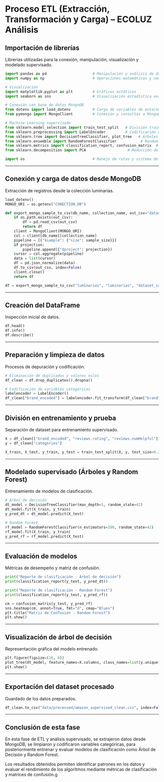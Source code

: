 # Proceso ETL (Extracción, Transformación y Carga) – ECOLUZ Análisis

## Importación de librerías

Librerías utilizadas para la conexión, manipulación, visualización y modelado supervisado.

```python
import pandas as pd                     # Manipulación y análisis de datos en DataFrames
import numpy as np                      # Operaciones matemáticas y numéricas

# Visualización
import matplotlib.pyplot as plt         # Gráficos estáticos
import seaborn as sns                   # Visualización estadística avanzada

# Conexión con base de datos MongoDB
from dotenv import load_dotenv          # Carga de variables de entorno desde archivo .env
from pymongo import MongoClient         # Conexión y consultas a MongoDB

# Machine Learning supervisado
from sklearn.model_selection import train_test_split   # División train/test
from sklearn.preprocessing import LabelEncoder         # Codificación de variables categóricas
from sklearn.tree import DecisionTreeClassifier, plot_tree   # Árboles de decisión
from sklearn.ensemble import RandomForestClassifier           # Random Forest
from sklearn.metrics import classification_report, confusion_matrix  # Métricas de evaluación
from sklearn.decomposition import PCA                   # Reducción de dimensionalidad

import os                               # Manejo de rutas y sistema de archivos
```

---

## Conexión y carga de datos desde MongoDB

Extracción de registros desde la colección luminarias.

```python
load_dotenv()
MONGO_URI = os.getenv("CONECTION_DB")

def export_mongo_sample_to_csv(db_name, collection_name, out_csv="dataset_sample.csv", sample_size=5000, projection=None):
	if os.path.exists(out_csv):
		df = pd.read_csv(out_csv)
		return df
	client = MongoClient(MONGO_URI)
	col = client[db_name][collection_name]
	pipeline = [{"$sample": {"size": sample_size}}]
	if projection:
		pipeline.append({"$project": projection})
	cursor = col.aggregate(pipeline)
	data = list(cursor)
	df = pd.json_normalize(data)
	df.to_csv(out_csv, index=False)
	client.close()
	return df

df = export_mongo_sample_to_csv("luminarias", "luminarias", "dataset_sample.csv", 5000)
```

---

## Creación del DataFrame

Inspección inicial de datos.

```python
df.head()
df.info()
df.describe()
```

---

## Preparación y limpieza de datos

Procesos de depuración y codificación.

```python
# Eliminación de duplicados y valores nulos
df_clean = df.drop_duplicates().dropna()

# Codificación de variables categóricas
labelencoder = LabelEncoder()
df_clean["brand_encoded"] = labelencoder.fit_transform(df_clean["brand"].astype(str))
```

---

## División en entrenamiento y prueba

Separación de dataset para entrenamiento supervisado.

```python
X = df_clean[["brand_encoded", "reviews.rating", "reviews.numHelpful"]]
y = df_clean["categories"]

X_train, X_test, y_train, y_test = train_test_split(X, y, test_size=0.3, random_state=42)
```

---

## Modelado supervisado (Árboles y Random Forest)

Entrenamiento de modelos de clasificación.

```python
# Árbol de decisión
dt_model = DecisionTreeClassifier(max_depth=5, random_state=42)
dt_model.fit(X_train, y_train)
y_pred_dt = dt_model.predict(X_test)

# Random Forest
rf_model = RandomForestClassifier(n_estimators=100, random_state=42)
rf_model.fit(X_train, y_train)
y_pred_rf = rf_model.predict(X_test)
```

---

## Evaluación de modelos

Métricas de desempeño y matriz de confusión.

```python
print("Reporte de clasificación - Árbol de decisión")
print(classification_report(y_test, y_pred_dt))

print("Reporte de clasificación - Random Forest")
print(classification_report(y_test, y_pred_rf))

cm = confusion_matrix(y_test, y_pred_rf)
sns.heatmap(cm, annot=True, fmt="d", cmap="Blues")
plt.title("Matriz de Confusión - Random Forest")
plt.show()
```

---

## Visualización de árbol de decisión

Representación gráfica del modelo entrenado.

```python
plt.figure(figsize=(16, 8))
plot_tree(dt_model, feature_names=X.columns, class_names=list(y.unique()), filled=True)
plt.show()
```

---

## Exportación del dataset procesado

Guardado de los datos preparados.

```python
df_clean.to_csv("data/processed/amazon_supervised_clean.csv", index=False)
```

---

## Conclusión de esta fase

En esta fase de ETL y análisis supervisado, se extrajeron datos desde MongoDB, se limpiaron y codificaron variables categóricas, para posteriormente entrenar y evaluar modelos de clasificación como Árbol de Decisión y Random Forest.

Los resultados obtenidos permiten identificar patrones en los datos y evaluar el rendimiento de los algoritmos mediante métricas de clasificación y matrices de confusión.g